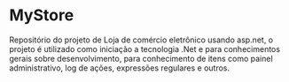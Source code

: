 MyStore
=======

Repositório do projeto de Loja de comércio eletrônico usando asp.net,
o projeto é utilizado como iniciação a tecnologia .Net e para conhecimentos gerais 
sobre desenvolvimento, para conhecimento de itens como painel administrativo, log de ações,
expressões regulares e outros.
